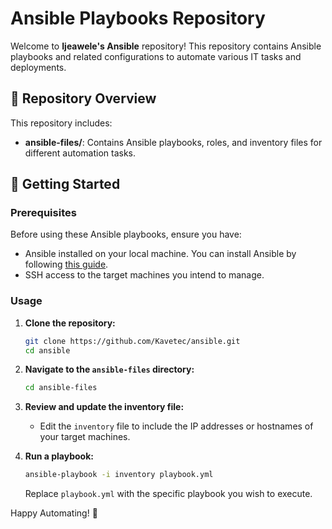 # Ansible Playbooks Repository

Welcome to **Ijeawele's Ansible** repository! This repository contains Ansible playbooks and related configurations to automate various IT tasks and deployments.

## 📌 Repository Overview

This repository includes:

- **ansible-files/**: Contains Ansible playbooks, roles, and inventory files for different automation tasks.

## 🚀 Getting Started

### Prerequisites

Before using these Ansible playbooks, ensure you have:

- Ansible installed on your local machine. You can install Ansible by following [this guide](https://docs.ansible.com/ansible/latest/installation_guide/intro_installation.html).
- SSH access to the target machines you intend to manage.

### Usage

1. **Clone the repository:**
   ```sh
   git clone https://github.com/Kavetec/ansible.git
   cd ansible
   ```

2. **Navigate to the `ansible-files` directory:**
   ```sh
   cd ansible-files
   ```

3. **Review and update the inventory file:**
   - Edit the `inventory` file to include the IP addresses or hostnames of your target machines.

4. **Run a playbook:**
   ```sh
   ansible-playbook -i inventory playbook.yml
   ```
   Replace `playbook.yml` with the specific playbook you wish to execute.


Happy Automating! 🚀

